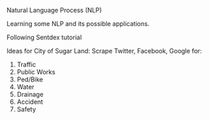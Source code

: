 Natural Language Process (NLP)

Learning some NLP and its possible applications.

Following Sentdex tutorial

Ideas for City of Sugar Land:
Scrape Twitter, Facebook, Google for:
1) Traffic
2) Public Works
3) Ped/Bike
4) Water
5) Drainage
6) Accident
7) Safety
